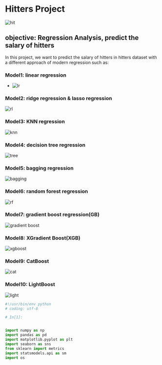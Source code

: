 # Hitters Project

![hit](https://user-images.githubusercontent.com/77024269/121198422-5d83f000-c887-11eb-88ef-d849e10aec8d.jpg)

## objective: Regression Analysis, predict the salary of hitters

In this project, we want to predict the salary of hitters in hitters dataset with a different approach of modern regression such as:
### Model1: **linear regression**
- ![lr](https://user-images.githubusercontent.com/77024269/121198868-b6538880-c887-11eb-9919-02b3549acecd.png)
### Model2: **ridge regression & lasso regression**
![rl](https://user-images.githubusercontent.com/77024269/121199538-442f7380-c888-11eb-99f1-90d1613cea85.png)

### Model3: **KNN regression**
![knn](https://user-images.githubusercontent.com/77024269/121201511-d3895680-c889-11eb-9b1e-fae0f03d93cf.jpg)


### Model4: **decision tree regression**
![tree](https://user-images.githubusercontent.com/77024269/121201552-db48fb00-c889-11eb-952b-4c8fe3b624a4.png)

### Model5: **bagging regression**
![bagging](https://user-images.githubusercontent.com/77024269/121201569-ddab5500-c889-11eb-83c0-fdb6453e905d.png)

### Model6: **random forest regression**
![rf](https://user-images.githubusercontent.com/77024269/121201597-e3a13600-c889-11eb-8ef4-bc44d1e364ff.png)


### Model7: **gradient boost regression(GB)**
![gradient boost](https://user-images.githubusercontent.com/77024269/121201651-ee5bcb00-c889-11eb-8704-1a292b8ff58e.png)

### Model8: **XGradient Boost(XGB)**
![xgboost](https://user-images.githubusercontent.com/77024269/121201705-f6b40600-c889-11eb-9a7f-17a8a3174404.png)

### Model9: **CatBoost**
![cat](https://user-images.githubusercontent.com/77024269/121201716-f9166000-c889-11eb-95ac-dcda98cb8eeb.png)

### Model10: **LightBoost**
![light](https://user-images.githubusercontent.com/77024269/121201725-fae02380-c889-11eb-9f6f-5fe1fd779874.png)


```python
#!/usr/bin/env python
# coding: utf-8

# In[1]:


import numpy as np
import pandas as pd
import matplotlib.pyplot as plt
import seaborn as sns
from sklearn import metrics
import statsmodels.api as sm
import os




```
